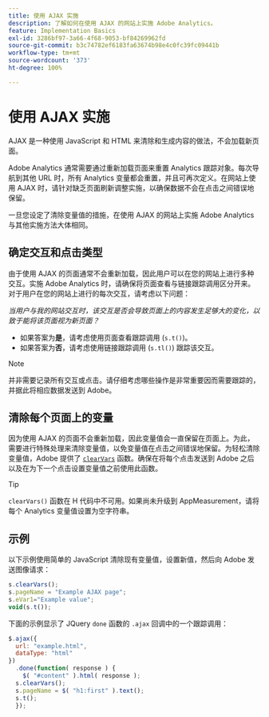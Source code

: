 ```yaml
---
title: 使用 AJAX 实施
description: 了解如何在使用 AJAX 的网站上实施 Adobe Analytics。
feature: Implementation Basics
exl-id: 3286bf97-3a66-4f68-9053-bf84269962fd
source-git-commit: b3c74782ef6183fa63674b98e4c0fc39fc09441b
workflow-type: tm+mt
source-wordcount: '373'
ht-degree: 100%

---
```


# 使用 AJAX 实施

AJAX 是一种使用 JavaScript 和 HTML 来清除和生成内容的做法，不会加载新页面。

Adobe Analytics 通常需要通过重新加载页面来重置 Analytics 跟踪对象。每次导航到其他 URL 时，所有 Analytics 变量都会重置，并且可再次定义。在网站上使用 AJAX 时，请针对缺乏页面刷新调整实施，以确保数据不会在点击之间错误地保留。

一旦您设定了清除变量值的措施，在使用 AJAX 的网站上实施 Adobe Analytics 与其他实施方法大体相同。

## 确定交互和点击类型

由于使用 AJAX 的页面通常不会重新加载，因此用户可以在您的网站上进行多种交互。实施 Adobe Analytics 时，请确保将页面查看与链接跟踪调用区分开来。对于用户在您的网站上进行的每次交互，请考虑以下问题：

*当用户与我的网站交互时，该交互是否会导致页面上的内容发生足够大的变化，以致于能将该页面视为新页面？*

* 如果答案为&#x200B;**是**，请考虑使用页面查看跟踪调用 (`s.t()`)。
* 如果答案为&#x200B;**否**，请考虑使用链接跟踪调用 (`s.tl()`) 跟踪该交互。

>[!NOTE]
>
>并非需要记录所有交互或点击。请仔细考虑哪些操作是非常重要因而需要跟踪的，并据此将相应数据发送到 Adobe。

## 清除每个页面上的变量

因为使用 AJAX 的页面不会重新加载，因此变量值会一直保留在页面上。为此，需要进行特殊处理来清除变量值，以免变量值在点击之间错误地保留。为轻松清除变量值，Adobe 提供了 [`clearVars`](../vars/functions/clearvars.md) 函数。确保在将每个点击发送到 Adobe 之后以及在为下一个点击设置变量值之前使用此函数。

>[!TIP]
>
>`clearVars()` 函数在 H 代码中不可用。如果尚未升级到 AppMeasurement，请将每个 Analytics 变量值设置为空字符串。

## 示例

以下示例使用简单的 JavaScript 清除现有变量值，设置新值，然后向 Adobe 发送图像请求：

```js
s.clearVars();
s.pageName = "Example AJAX page";
s.eVar1="Example value";
void(s.t());
```

下面的示例显示了 JQuery `done` 函数的 `.ajax` 回调中的一个跟踪调用：

```js
$.ajax({
  url: "example.html",
  dataType: "html"
})
  .done(function( response ) {
    $( "#content" ).html( response );
  s.clearVars();
  s.pageName = $( "h1:first" ).text();
  s.t();
  });
```
